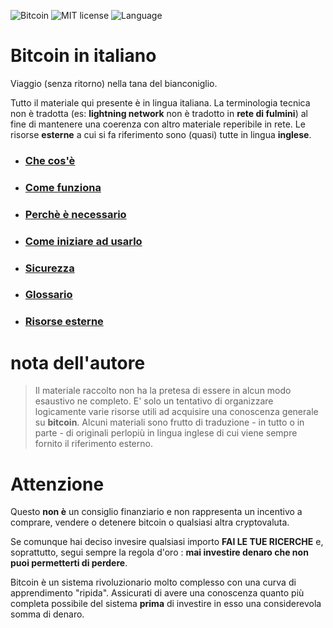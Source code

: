 ![Bitcoin](https://img.shields.io/badge/bitcoin-btc-orange) ![MIT license](https://img.shields.io/badge/license-MIT-blue) ![Language](https://img.shields.io/badge/language-ITA-green)

# Bitcoin in italiano
Viaggio (senza ritorno) nella tana del bianconiglio.

Tutto il materiale qui presente è in lingua italiana. La terminologia tecnica non è tradotta (es: __lightning network__ non è tradotto in __rete di fulmini__) al fine di mantenere una coerenza con altro materiale reperibile in rete. Le risorse __esterne__ a cui si fa riferimento sono (quasi) tutte in lingua __inglese__. 

* ### [Che cos'è](cosa.md "La preistoria, la storia e le evoluzioni del protocollo Bitcoin.")
* ### [Come funziona](come.md "Gli elementi che concorrono al funzionamento del network globale.")
* ### [Perchè è necessario](perche.md "Le ragioni alla base della sua adozione.") 
* ### [Come iniziare ad usarlo](uso.md "Portafogli digitali e lightning network.")
* ### [Sicurezza](sicurezza.md "Accorgimenti per un utilizzo sicuro e privato.")
* ### [Glossario](glossario.md "Una raccolta di termini che troverete durante la lettura.")
* ### [Risorse esterne](esterne.md "Bibliografia e riferimenti a risorse esterne.")

# nota dell'autore
> Il materiale raccolto non ha la pretesa di essere in alcun modo esaustivo ne completo. E' solo un tentativo di organizzare logicamente varie risorse utili ad acquisire una conoscenza generale su __bitcoin__. Alcuni materiali sono frutto di traduzione - in tutto o in parte - di originali perlopiù in lingua inglese di cui viene sempre fornito il riferimento esterno. 

# Attenzione
Questo __non è__ un consiglio finanziario e non rappresenta un incentivo a comprare, vendere o detenere bitcoin o qualsiasi altra cryptovaluta.

Se comunque hai deciso invesire qualsiasi importo __FAI LE TUE RICERCHE__ e, soprattutto, segui sempre la regola d'oro : __mai investire denaro che non puoi permetterti di perdere__.

Bitcoin è un sistema rivoluzionario molto complesso con una curva di apprendimento "ripida". Assicurati di avere una conoscenza quanto più completa possibile del sistema __prima__ di investire in esso una considerevola somma di denaro.
